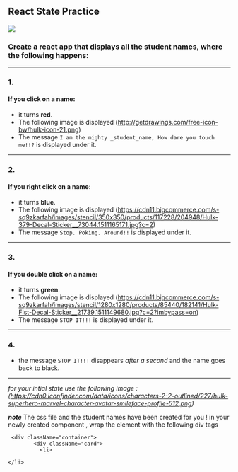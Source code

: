 
## React State Practice

![](https://66.media.tumblr.com/70cd59c666abdc6ae0e12a5fcbbfbe96/tumblr_nti3ongAp31uev087o2_400.gif)

### Create a react app that displays all the student names, where the following happens:
___
### 1.

   #### If you click on a name:
   - it turns **red**.
   - The following image is displayed (http://getdrawings.com/free-icon-bw/hulk-icon-21.png)
   - The message `I am the mighty _student_name, How dare you touch me!!?` is displayed under it. 
   
___
### 2.

   #### If you right click on a name:
   - it turns **blue**. 
   - The following image is displayed (https://cdn11.bigcommerce.com/s-sq9zkarfah/images/stencil/350x350/products/117228/204948/Hulk-379-Decal-Sticker__73044.1511165171.jpg?c=2)
   - The message `Stop. Poking. Around!!` is displayed under it. 

___

### 3.

  #### If you double click on a name:
  - it turns **green**.
  - The following image is displayed (https://cdn11.bigcommerce.com/s-sq9zkarfah/images/stencil/1280x1280/products/85440/182141/Hulk-Fist-Decal-Sticker__21739.1511149680.jpg?c=2?imbypass=on)
  - The message `STOP IT!!!`  is displayed under it.
   
____


### 4.

   - the message `STOP IT!!!` disappears *after a second* and the name goes back to black.

____

*for your intial state use the following image :
(https://cdn0.iconfinder.com/data/icons/characters-2-2-outlined/227/hulk-superhero-marvel-character-avatar-smileface-profile-512.png)*


***note*** The css file and the student names have been created for you ! 
in your newly created component , wrap the element with the following div tags 

```
 <div className="container">
        <div className="card">
          <li>

</li>
```
